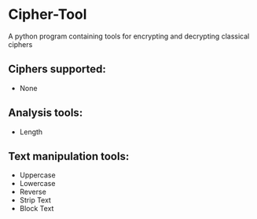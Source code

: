 # Cipher-Tool
A python program containing tools for encrypting and decrypting classical ciphers

## Ciphers supported:
* None
## Analysis tools:
* Length
## Text manipulation tools:
* Uppercase
* Lowercase
* Reverse
* Strip Text
* Block Text
